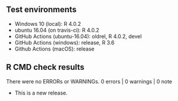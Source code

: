 ## Test environments
* Windows 10 (local): R 4.0.2
* ubuntu 16.04 (on travis-ci): R 4.0.2
* GitHub Actions (ubuntu-16.04):  oldrel, R 4.0.2, devel
* GitHub Actions (windows): release, R 3.6
* Github Actions (macOS): release


## R CMD check results
There were no ERRORs or WARNINGs. 
0 errors | 0 warnings | 0 note


* This is a new release.
